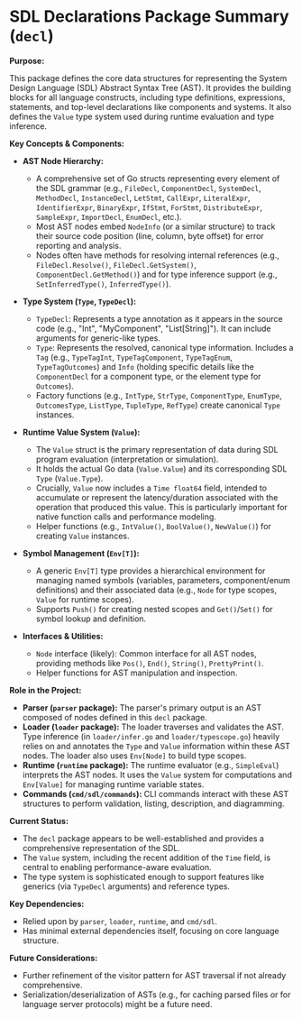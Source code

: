 # SDL Declarations Package Summary (`decl`)

**Purpose:**

This package defines the core data structures for representing the System Design Language (SDL) Abstract Syntax Tree (AST). It provides the building blocks for all language constructs, including type definitions, expressions, statements, and top-level declarations like components and systems. It also defines the `Value` type system used during runtime evaluation and type inference.

**Key Concepts & Components:**

*   **AST Node Hierarchy:**
    *   A comprehensive set of Go structs representing every element of the SDL grammar (e.g., `FileDecl`, `ComponentDecl`, `SystemDecl`, `MethodDecl`, `InstanceDecl`, `LetStmt`, `CallExpr`, `LiteralExpr`, `IdentifierExpr`, `BinaryExpr`, `IfStmt`, `ForStmt`, `DistributeExpr`, `SampleExpr`, `ImportDecl`, `EnumDecl`, etc.).
    *   Most AST nodes embed `NodeInfo` (or a similar structure) to track their source code position (line, column, byte offset) for error reporting and analysis.
    *   Nodes often have methods for resolving internal references (e.g., `FileDecl.Resolve()`, `FileDecl.GetSystem()`, `ComponentDecl.GetMethod()`) and for type inference support (e.g., `SetInferredType()`, `InferredType()`).

*   **Type System (`Type`, `TypeDecl`):**
    *   `TypeDecl`: Represents a type annotation as it appears in the source code (e.g., "Int", "MyComponent", "List[String]"). It can include arguments for generic-like types.
    *   `Type`: Represents the resolved, canonical type information. Includes a `Tag` (e.g., `TypeTagInt`, `TypeTagComponent`, `TypeTagEnum`, `TypeTagOutcomes`) and `Info` (holding specific details like the `ComponentDecl` for a component type, or the element type for `Outcomes`).
    *   Factory functions (e.g., `IntType`, `StrType`, `ComponentType`, `EnumType`, `OutcomesType`, `ListType`, `TupleType`, `RefType`) create canonical `Type` instances.

*   **Runtime Value System (`Value`):**
    *   The `Value` struct is the primary representation of data during SDL program evaluation (interpretation or simulation).
    *   It holds the actual Go data (`Value.Value`) and its corresponding SDL `Type` (`Value.Type`).
    *   Crucially, `Value` now includes a `Time float64` field, intended to accumulate or represent the latency/duration associated with the operation that produced this value. This is particularly important for native function calls and performance modeling.
    *   Helper functions (e.g., `IntValue()`, `BoolValue()`, `NewValue()`) for creating `Value` instances.

*   **Symbol Management (`Env[T]`):**
    *   A generic `Env[T]` type provides a hierarchical environment for managing named symbols (variables, parameters, component/enum definitions) and their associated data (e.g., `Node` for type scopes, `Value` for runtime scopes).
    *   Supports `Push()` for creating nested scopes and `Get()`/`Set()` for symbol lookup and definition.

*   **Interfaces & Utilities:**
    *   `Node` interface (likely): Common interface for all AST nodes, providing methods like `Pos()`, `End()`, `String()`, `PrettyPrint()`.
    *   Helper functions for AST manipulation and inspection.

**Role in the Project:**

*   **Parser (`parser` package):** The parser's primary output is an AST composed of nodes defined in this `decl` package.
*   **Loader (`loader` package):** The loader traverses and validates the AST. Type inference (in `loader/infer.go` and `loader/typescope.go`) heavily relies on and annotates the `Type` and `Value` information within these AST nodes. The loader also uses `Env[Node]` to build type scopes.
*   **Runtime (`runtime` package):** The runtime evaluator (e.g., `SimpleEval`) interprets the AST nodes. It uses the `Value` system for computations and `Env[Value]` for managing runtime variable states.
*   **Commands (`cmd/sdl/commands`):** CLI commands interact with these AST structures to perform validation, listing, description, and diagramming.

**Current Status:**

*   The `decl` package appears to be well-established and provides a comprehensive representation of the SDL.
*   The `Value` system, including the recent addition of the `Time` field, is central to enabling performance-aware evaluation.
*   The type system is sophisticated enough to support features like generics (via `TypeDecl` arguments) and reference types.

**Key Dependencies:**

*   Relied upon by `parser`, `loader`, `runtime`, and `cmd/sdl`.
*   Has minimal external dependencies itself, focusing on core language structure.

**Future Considerations:**

*   Further refinement of the visitor pattern for AST traversal if not already comprehensive.
*   Serialization/deserialization of ASTs (e.g., for caching parsed files or for language server protocols) might be a future need.
